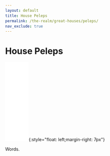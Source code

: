 ```yaml
---
layout: default
title: House Peleps
permalink: /the-realm/great-houses/peleps/
nav_exclude: true
---
```


# House Peleps

![Peleps Mon](./../../../assets/house_mons/peleps.png){:style="float: left;margin-right: 7px"}

Words.
